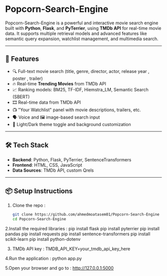 # Popcorn-Search-Engine

Popcorn-Search-Engine is a powerful and interactive movie search engine built with **Python**, **Flask**, and **PyTerrier**, using **TMDb API** for real-time movie data. It supports multiple retrieval models and advanced features like semantic query expansion, watchlist management, and multimedia search.

---

## 🚀 Features

- 🔍 Full-text movie search (title, genre, director, actor, release year , poster , trailer)
- 🔥 Real-time **Trending Movies** from TMDb API
- 📈 Ranking models: BM25, TF-IDF, Hiemstra_LM, Semantic Search (SBERT)
- 🎞️ Real-time data from TMDb API
- 📺 "Your Watchlist" panel with movie descriptions, trailers, etc.
- 🗣️ Voice and 🖼️ image-based search input
- 🎨 Light/Dark theme toggle and background customization

---

## 🛠️ Tech Stack

- **Backend**: Python, Flask, PyTerrier, SentenceTransformers
- **Frontend**: HTML, CSS, JavaScript
- **Data Sources**: TMDb API, custom Qrels

---

## 📦 Setup Instructions

1. Clone the repo :
   ```bash
   git clone https://github.com/ahmedmoatasem01/Popcorn-Search-Engine
   cd Popcorn-Search-Engine
   
2.Install the required libraries :
pip install flask
pip install pyterrier
pip install pandas
pip install requests
pip install sentence-transformers
pip install scikit-learn
pip install python-dotenv

3. TMDb API key :
TMDB_API_KEY=your_tmdb_api_key_here

4.Run the application :
python app.py

5.Open your browser and go to :
http://127.0.0.1:5000




